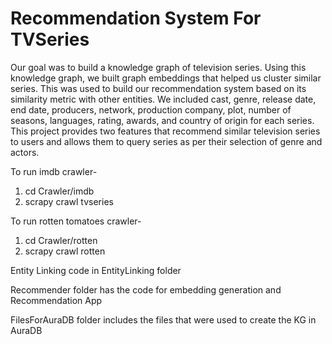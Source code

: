 # Recommendation System For TVSeries
Our goal was to build a knowledge graph of television series. Using this knowledge graph, we built graph embeddings that helped us cluster similar series. This was used to build our recommendation system based on its similarity metric with other entities. We included cast, genre, release date, end date, producers, network, production company, plot, number of seasons, languages, rating, awards, and country of origin for each series. 
This project provides two features that recommend similar television series to users and allows them to query series as per their selection of genre and actors. 

To run imdb crawler-
1. cd Crawler/imdb
2. scrapy crawl tvseries

To run rotten tomatoes crawler-
1. cd Crawler/rotten
2. scrapy crawl rotten

Entity Linking code in EntityLinking folder

Recommender folder has the code for embedding generation and Recommendation App

FilesForAuraDB folder includes the files that were used to create the KG in AuraDB
